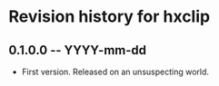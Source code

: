 # Revision history for hxclip

## 0.1.0.0 -- YYYY-mm-dd

* First version. Released on an unsuspecting world.
